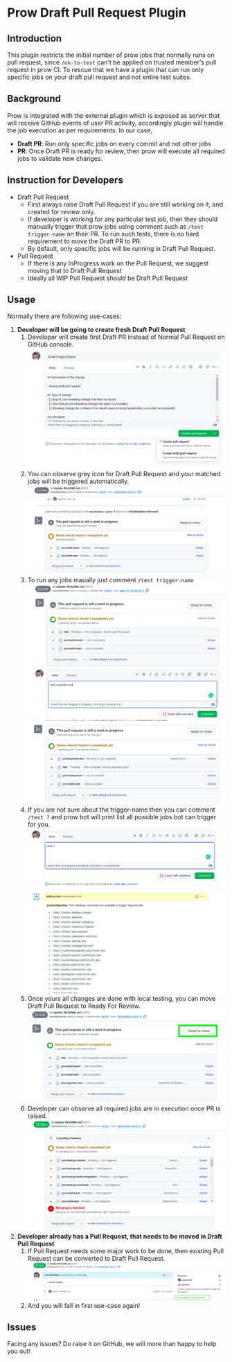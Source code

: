 # Prow Draft Pull Request Plugin

## Introduction
This plugin restricts the initial number of prow jobs that normally runs on pull request, since `/ok-to-test` can't be applied on trusted member's pull request in prow CI.
To rescue that we have a plugin that can run only specific jobs on your draft pull request and not entire test suites.

## Background
Prow is integrated with the external plugin which is exposed as server that will receive GitHub events of user PR activity, accordingly plugin will handle the job execution as per requirements.
In our case,
- **Draft PR**: Run only specific jobs  on every commit and not other jobs
- **PR**: Once Draft PR is ready for review, then prow will execute all required jobs to validate new changes.

## Instruction for Developers
- Draft Pull Request
    - First always raise Draft Pull Request if you are still working on it, and created for review only.
    - If developer is working for any particular test job, then they should manually trigger that prow jobs using comment such as `/test trigger-name` on their PR. To run such tests, there is no hard requirement to move the Draft PR to PR.
    - By default, only specific jobs  will be running in Draft Pull Request.
-  Pull Request
    - If there is any InProgress work on the Pull Request, we suggest moving that to Draft Pull Request
    - Ideally all WIP Pull Request should be Draft Pull Request


## Usage
Normally there are following use-cases:

1. **Developer will be going to create fresh Draft Pull Request**
    1. Developer will create first Draft PR instead of Normal Pull Request on GitHub console.
      ![image](./images/img1.png)
    2. You can observe grey icon for Draft Pull Request and your matched jobs will be triggered automatically.
       ![image](./images/img4.png)
    3. To run any jobs maually just comment `/test trigger-name`
       ![image](./images/img7.png)
       ![image](./images/img8.png)
    4. If you are not sure about the trigger-name then you can comment `/test ?` and prow bot will print list all possible jobs bot can trigger for you.
       ![image](./images/img5.png)
       ![image](./images/img6.png)
    5. Once yours all changes are done with local testing, you can move Draft Pull Request to Ready For Review.
       ![image](./images/img12.png)
    6. Developer can observe all required jobs are in execution once PR is raised.
       ![image](./images/img10.png)
2. **Developer already has a Pull Request, that needs to be moved in Draft Pull Request**
    1. If Pull Request needs some major work to be done, then existing Pull Request can be converted to Draft Pull Request.
       ![image](./images/img13.png)
    2. And you will fall in first use-case again!

## Issues
Facing any issues? Do raise it on GitHub, we will more than happy to help you out!